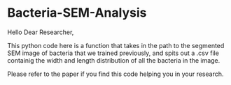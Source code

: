 # Bacteria-SEM-Analysis

Hello Dear Researcher,

This python code here is a function that takes in the path to the segmented SEM image of bacteria that we trained previously, and spits out a .csv file containig the width and length distribution of all the bacteria in the image. 

Please refer to the paper if you find this code helping you in your research. 
